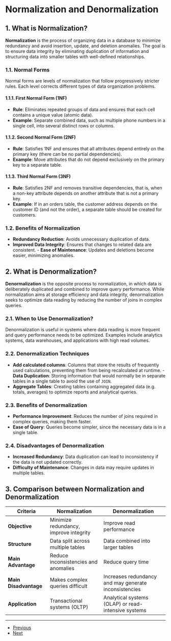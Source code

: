 # Normalization and Denormalization

## 1. What is Normalization?
**Normalization** is the process of organizing data in a database to minimize redundancy and avoid insertion, update, and deletion anomalies. The goal is to ensure data integrity by eliminating duplication of information and structuring data into smaller tables with well-defined relationships.

### 1.1. Normal Forms
Normal forms are levels of normalization that follow progressively stricter rules. Each level corrects different types of data organization problems.

#### 1.1.1. First Normal Form (1NF)
- **Rule**: Eliminates repeated groups of data and ensures that each cell contains a unique value (atomic data).
- **Example**: Separate combined data, such as multiple phone numbers in a single cell, into several distinct rows or columns.

#### 1.1.2. Second Normal Form (2NF)
- **Rule**: Satisfies 1NF and ensures that all attributes depend entirely on the primary key (there can be no partial dependencies).
- **Example**: Move attributes that do not depend exclusively on the primary key to a separate table.

#### 1.1.3. Third Normal Form (3NF)
- **Rule**: Satisfies 2NF and removes transitive dependencies, that is, when a non-key attribute depends on another attribute that is not a primary key.
- **Example**: If in an orders table, the customer address depends on the customer ID (and not the order), a separate table should be created for customers.

### 1.2. Benefits of Normalization
- **Redundancy Reduction**: Avoids unnecessary duplication of data.
- **Improved Data Integrity**: Ensures that changes to related data are consistent. - **Ease of Maintenance**: Updates and deletions become easier, minimizing anomalies.

## 2. What is Denormalization?
**Denormalization** is the opposite process to normalization, in which data is deliberately duplicated and combined to improve query performance. While normalization aims at storage efficiency and data integrity, denormalization seeks to optimize data reading by reducing the number of joins in complex queries.

### 2.1. When to Use Denormalization?
Denormalization is useful in systems where data reading is more frequent and query performance needs to be optimized. Examples include analytics systems, data warehouses, and applications with high read volumes.

### 2.2. Denormalization Techniques
- **Add calculated columns**: Columns that store the results of frequently used calculations, preventing them from being recalculated at runtime. - **Data Duplication**: Storing information that would normally be in separate tables in a single table to avoid the use of `JOIN`.
- **Aggregate Tables**: Creating tables containing aggregated data (e.g. totals, averages) to optimize reports and analytical queries.

### 2.3. Benefits of Denormalization
- **Performance Improvement**: Reduces the number of joins required in complex queries, making them faster.
- **Ease of Query**: Queries become simpler, since the necessary data is in a single table.

### 2.4. Disadvantages of Denormalization
- **Increased Redundancy**: Data duplication can lead to inconsistency if the data is not updated correctly.
- **Difficulty of Maintenance**: Changes in data may require updates in multiple tables.

## 3. Comparison between Normalization and Denormalization

| **Criteria** | **Normalization** | **Denormalization** |
|-----------------------|-----------------------------------------|------------------------------------------|
| **Objective** | Minimize redundancy, improve integrity | Improve read performance |
| **Structure** | Data split across multiple tables | Data combined into larger tables |
| **Main Advantage** | Reduce inconsistencies and anomalies | Reduce query time |
| **Main Disadvantage** | Makes complex queries difficult | Increases redundancy and may generate inconsistencies |
| **Application** | Transactional systems (OLTP) | Analytical systems (OLAP) or read-intensive systems |

---

- [Previous](./3-nosql.md)
- [Next](./5-diagrama.md)